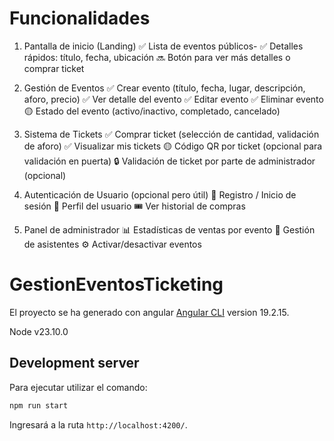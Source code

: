 # Funcionalidades
1. Pantalla de inicio (Landing)
✅ Lista de eventos públicos-
✅ Detalles rápidos: título, fecha, ubicación
🔜 Botón para ver más detalles o comprar ticket

2. Gestión de Eventos
✅ Crear evento (título, fecha, lugar, descripción, aforo, precio)
✅ Ver detalle del evento
✅ Editar evento
✅ Eliminar evento
🟡 Estado del evento (activo/inactivo, completado, cancelado)

3. Sistema de Tickets
✅ Comprar ticket (selección de cantidad, validación de aforo)
✅ Visualizar mis tickets
🟡 Código QR por ticket (opcional para validación en puerta)
🔒 Validación de ticket por parte de administrador (opcional)

4. Autenticación de Usuario (opcional pero útil)
🔑 Registro / Inicio de sesión
🧑 Perfil del usuario
🎟️ Ver historial de compras

5. Panel de administrador
📊 Estadísticas de ventas por evento
👥 Gestión de asistentes
⚙️ Activar/desactivar eventos

# GestionEventosTicketing

El proyecto se ha generado con angular [Angular CLI](https://github.com/angular/angular-cli) version 19.2.15.

Node v23.10.0

## Development server

Para ejecutar utilizar el comando:

```bash
npm run start
```

Ingresará a la ruta `http://localhost:4200/`.

